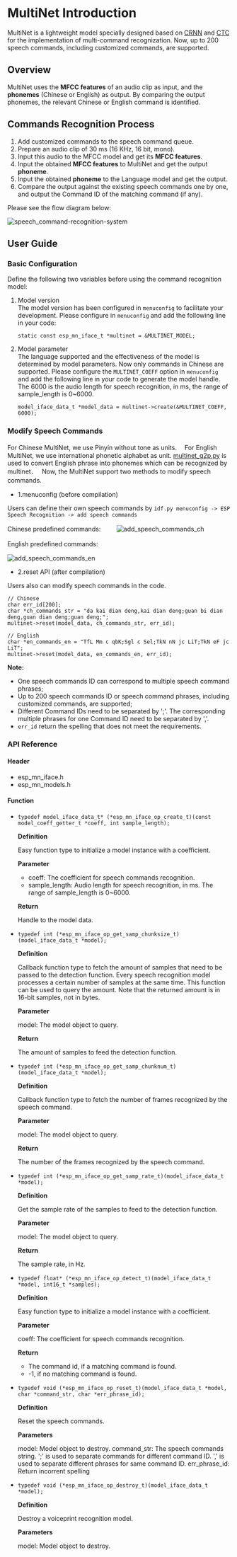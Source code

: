 # MultiNet Introduction

MultiNet is a lightweight model specially designed based on [CRNN](https://arxiv.org/pdf/1703.05390.pdf) and [CTC](http://citeseerx.ist.psu.edu/viewdoc/download?doi=10.1.1.75.6306&rep=rep1&type=pdf) for the implementation of multi-command recognization. Now, up to 200 speech commands, including customized commands, are supported. 

## Overview

MultiNet uses the **MFCC features** of an audio clip as input, and the **phonemes** (Chinese or English) as output. By comparing the output phonemes, the relevant Chinese or English command is identified.

## Commands Recognition Process

1. Add customized commands to the speech command queue.
2. Prepare an audio clip of 30 ms (16 KHz, 16 bit, mono).
3. Input this audio to the MFCC model and get its **MFCC features**.
4. Input the obtained **MFCC features** to MultiNet and get the output **phoneme**.
5. Input the obtained **phoneme** to the Language model and get the output.
6. Compare the output against the existing speech commands one by one, and output the Command ID of the matching command (if any).

Please see the flow diagram below:

![speech_command-recognition-system](../img/multinet_workflow.png)


## User Guide

### Basic Configuration

Define the following two variables before using the command recognition model:

1. Model version  
	The model version has been configured in `menuconfig` to facilitate your development. Please configure in `menuconfig` and add the following line in your code:  
	
	`static const esp_mn_iface_t *multinet = &MULTINET_MODEL;`
	
2. Model parameter  
	The language supported and the effectiveness of the model is determined by model parameters. Now only commands in Chinese are supported. Please configure the `MULTINET_COEFF` option in `menuconfig` and add the following line in your code to generate the model handle. The 6000 is the audio length for speech recognition, in ms, the range of sample_length is 0~6000.
	   
	`model_iface_data_t *model_data = multinet->create(&MULTINET_COEFF, 6000);`
		

### Modify Speech Commands

For Chinese MultiNet, we use Pinyin without tone as units.　
For English MultiNet, we use international phonetic alphabet as unit. [multinet_g2p.py](../../tool/multinet_g2p.py) is used to convert English phrase into phonemes which can be recognized by multinet．　
Now, the MultiNet support two methods to modify speech commands.　

- 1.menuconfig (before compilation)

Users can define their own speech commands by `idf.py menuconfig -> ESP Speech Recognition -> add speech commands` 

Chinese predefined commands:　
　
![add_speech_commands_ch](../img/add_speech_ch.png)

English predefined commands:　　

![add_speech_commands_en](../img/add_speech_en.png)

- 2.reset API (after compilation)

Users also can modify speech commands in the code.

```
// Chinese
char err_id[200];
char *ch_commands_str = "da kai dian deng,kai dian deng;guan bi dian deng,guan dian deng;guan deng;";
multinet->reset(model_data, ch_commands_str, err_id);

// English
char *en_commands_en = "TfL Mm c qbK;Sgl c Sel;TkN nN jc LiT;TkN eF jc LiT";
multinet->reset(model_data, en_commands_en, err_id);
```

**Note:**

- One speech commands ID can correspond to multiple speech command phrases;
- Up to 200 speech commands ID or speech command phrases, including customized commands, are supported;
- Different Command IDs need to be separated by ';'. The corresponding multiple phrases for one Command ID need to be separated by ','. 
- `err_id` return the spelling that does not meet the requirements.

### API Reference

#### Header   
- esp_mn_iface.h
- esp_mn_models.h

#### Function

- `typedef model_iface_data_t* (*esp_mn_iface_op_create_t)(const model_coeff_getter_t *coeff, int sample_length);`  

  **Definition**  
   
 	Easy function type to initialize a model instance with a coefficient.
    
  **Parameter**  
   
 	* coeff: The coefficient for speech commands recognition.  
 	* sample_length: Audio length for speech recognition, in ms. The range of sample_length is 0~6000.
    
  **Return**  
 	  
 	Handle to the model data.

- `typedef int (*esp_mn_iface_op_get_samp_chunksize_t)(model_iface_data_t *model);`

   **Definition**  
   
	 Callback function type to fetch the amount of samples that need to be passed to the detection function. Every speech recognition model processes a certain number of samples at the same time. This function can be used to query the amount. Note that the returned amount is in 16-bit samples, not in bytes.
       
  **Parameter**  
   
 	model: The model object to query.
  
  **Return**
  
    The amount of samples to feed the detection function.


- `typedef int (*esp_mn_iface_op_get_samp_chunknum_t)(model_iface_data_t *model);`

   **Definition**  
   
	 Callback function type to fetch the number of frames recognized by the speech command.
       
  **Parameter**  
   
 	model: The model object to query.
  
  **Return**
  
    The number of the frames recognized by the speech command.
    
- `typedef int (*esp_mn_iface_op_get_samp_rate_t)(model_iface_data_t *model);`

   **Definition**  
   
 	Get the sample rate of the samples to feed to the detection function.

  **Parameter**  
  
 	model: The model object to query.
 
  **Return**  
  
 	The sample rate, in Hz.

- `typedef float* (*esp_mn_iface_op_detect_t)(model_iface_data_t *model, int16_t *samples);`  

   **Definition**
 
    Easy function type to initialize a model instance with a coefficient.
    
  **Parameter**  

    coeff: The coefficient for speech commands recognition.  
    
  **Return**  
   
 	* The command id, if a matching command is found.
 	* -1, if no matching command is found.

- `typedef void (*esp_mn_iface_op_reset_t)(model_iface_data_t *model, char *command_str, char *err_phrase_id);`  

   **Definition**  
  
   Reset the speech commands.
 
  **Parameters**  
  
  model: Model object to destroy.
  command_str: The speech commands string. ';' is used to separate commands for different command ID. ',' is used to separate different phrases for same command ID.
  err_phrase_id: Return incorrent spelling

 
- `typedef void (*esp_mn_iface_op_destroy_t)(model_iface_data_t *model);`  

   **Definition**  
  
   Destroy a voiceprint recognition model.
 
  **Parameters**  
  
  model: Model object to destroy.
